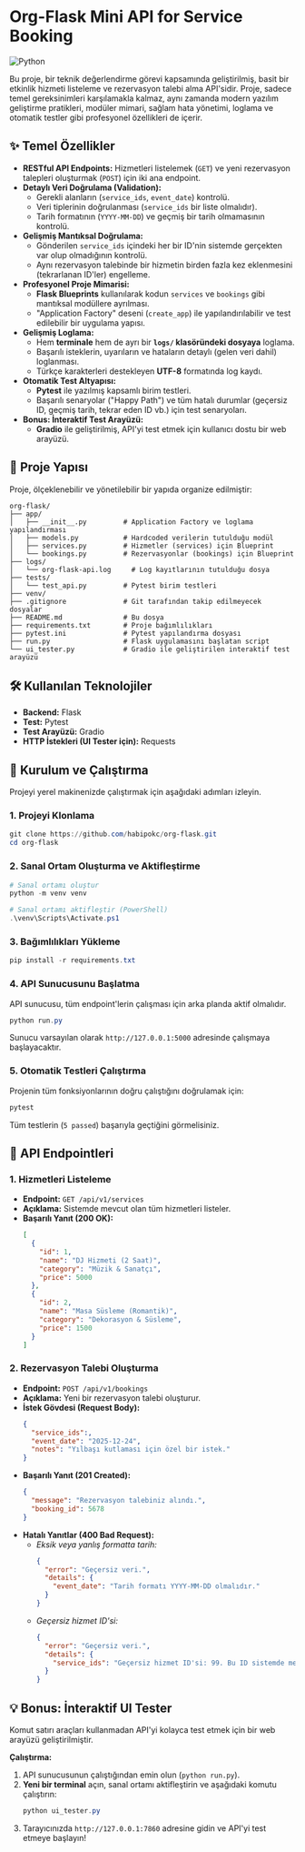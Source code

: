 # Org-Flask Mini API for Service Booking

![Python](https://img.shields.io/badge/python-3.11-blue.svg)

Bu proje, bir teknik değerlendirme görevi kapsamında geliştirilmiş, basit bir etkinlik hizmeti listeleme ve rezervasyon talebi alma API'sidir. Proje, sadece temel gereksinimleri karşılamakla kalmaz, aynı zamanda modern yazılım geliştirme pratikleri, modüler mimari, sağlam hata yönetimi, loglama ve otomatik testler gibi profesyonel özellikleri de içerir.

## ✨ Temel Özellikler

- **RESTful API Endpoints:** Hizmetleri listelemek (`GET`) ve yeni rezervasyon talepleri oluşturmak (`POST`) için iki ana endpoint.
- **Detaylı Veri Doğrulama (Validation):**
  - Gerekli alanların (`service_ids`, `event_date`) kontrolü.
  - Veri tiplerinin doğrulanması (`service_ids` bir liste olmalıdır).
  - Tarih formatının (`YYYY-MM-DD`) ve geçmiş bir tarih olmamasının kontrolü.
- **Gelişmiş Mantıksal Doğrulama:**
  - Gönderilen `service_ids` içindeki her bir ID'nin sistemde gerçekten var olup olmadığının kontrolü.
  - Aynı rezervasyon talebinde bir hizmetin birden fazla kez eklenmesini (tekrarlanan ID'ler) engelleme.
- **Profesyonel Proje Mimarisi:**
  - **Flask Blueprints** kullanılarak kodun `services` ve `bookings` gibi mantıksal modüllere ayrılması.
  - "Application Factory" deseni (`create_app`) ile yapılandırılabilir ve test edilebilir bir uygulama yapısı.
- **Gelişmiş Loglama:**
  - Hem **terminale** hem de ayrı bir **`logs/` klasöründeki dosyaya** loglama.
  - Başarılı isteklerin, uyarıların ve hataların detaylı (gelen veri dahil) loglanması.
  - Türkçe karakterleri destekleyen **UTF-8** formatında log kaydı.
- **Otomatik Test Altyapısı:**
  - **Pytest** ile yazılmış kapsamlı birim testleri.
  - Başarılı senaryolar ("Happy Path") ve tüm hatalı durumlar (geçersiz ID, geçmiş tarih, tekrar eden ID vb.) için test senaryoları.
- **Bonus: İnteraktif Test Arayüzü:**
  - **Gradio** ile geliştirilmiş, API'yi test etmek için kullanıcı dostu bir web arayüzü.

## 📂 Proje Yapısı

Proje, ölçeklenebilir ve yönetilebilir bir yapıda organize edilmiştir:

```
org-flask/
├── app/
│   ├── __init__.py         # Application Factory ve loglama yapılandırması
│   ├── models.py           # Hardcoded verilerin tutulduğu modül
│   ├── services.py         # Hizmetler (services) için Blueprint
│   └── bookings.py         # Rezervasyonlar (bookings) için Blueprint
├── logs/
│   └── org-flask-api.log     # Log kayıtlarının tutulduğu dosya
├── tests/
│   └── test_api.py         # Pytest birim testleri
├── venv/
├── .gitignore              # Git tarafından takip edilmeyecek dosyalar
├── README.md               # Bu dosya
├── requirements.txt        # Proje bağımlılıkları
├── pytest.ini              # Pytest yapılandırma dosyası
├── run.py                  # Flask uygulamasını başlatan script
└── ui_tester.py            # Gradio ile geliştirilen interaktif test arayüzü
```

## 🛠️ Kullanılan Teknolojiler

- **Backend:** Flask
- **Test:** Pytest
- **Test Arayüzü:** Gradio
- **HTTP İstekleri (UI Tester için):** Requests

## 🚀 Kurulum ve Çalıştırma

Projeyi yerel makinenizde çalıştırmak için aşağıdaki adımları izleyin.

### 1. Projeyi Klonlama

```powershell
git clone https://github.com/habipokc/org-flask.git
cd org-flask
```

### 2. Sanal Ortam Oluşturma ve Aktifleştirme

```powershell
# Sanal ortamı oluştur
python -m venv venv

# Sanal ortamı aktifleştir (PowerShell)
.\venv\Scripts\Activate.ps1
```

### 3. Bağımlılıkları Yükleme

```powershell
pip install -r requirements.txt
```

### 4. API Sunucusunu Başlatma

API sunucusu, tüm endpoint'lerin çalışması için arka planda aktif olmalıdır.

```powershell
python run.py
```
Sunucu varsayılan olarak `http://127.0.0.1:5000` adresinde çalışmaya başlayacaktır.

### 5. Otomatik Testleri Çalıştırma

Projenin tüm fonksiyonlarının doğru çalıştığını doğrulamak için:

```powershell
pytest
```
Tüm testlerin (`5 passed`) başarıyla geçtiğini görmelisiniz.

## 📖 API Endpointleri

### 1. Hizmetleri Listeleme

- **Endpoint:** `GET /api/v1/services`
- **Açıklama:** Sistemde mevcut olan tüm hizmetleri listeler.
- **Başarılı Yanıt (200 OK):**
  ```json
  [
    {
      "id": 1,
      "name": "DJ Hizmeti (2 Saat)",
      "category": "Müzik & Sanatçı",
      "price": 5000
    },
    {
      "id": 2,
      "name": "Masa Süsleme (Romantik)",
      "category": "Dekorasyon & Süsleme",
      "price": 1500
    }
  ]
  ```

### 2. Rezervasyon Talebi Oluşturma

- **Endpoint:** `POST /api/v1/bookings`
- **Açıklama:** Yeni bir rezervasyon talebi oluşturur.
- **İstek Gövdesi (Request Body):**
  ```json
  {
    "service_ids":,
    "event_date": "2025-12-24",
    "notes": "Yılbaşı kutlaması için özel bir istek."
  }
  ```
- **Başarılı Yanıt (201 Created):**
  ```json
  {
    "message": "Rezervasyon talebiniz alındı.",
    "booking_id": 5678
  }
  ```
- **Hatalı Yanıtlar (400 Bad Request):**
  - _Eksik veya yanlış formatta tarih:_
    ```json
    {
      "error": "Geçersiz veri.",
      "details": {
        "event_date": "Tarih formatı YYYY-MM-DD olmalıdır."
      }
    }
    ```
  - _Geçersiz hizmet ID'si:_
    ```json
    {
      "error": "Geçersiz veri.",
      "details": {
        "service_ids": "Geçersiz hizmet ID'si: 99. Bu ID sistemde mevcut değil."
      }
    }
    ```

## 💡 Bonus: İnteraktif UI Tester

Komut satırı araçları kullanmadan API'yi kolayca test etmek için bir web arayüzü geliştirilmiştir.

**Çalıştırma:**
1.  API sunucusunun çalıştığından emin olun (`python run.py`).
2.  **Yeni bir terminal** açın, sanal ortamı aktifleştirin ve aşağıdaki komutu çalıştırın:
    ```powershell
    python ui_tester.py
    ```
3.  Tarayıcınızda `http://127.0.0.1:7860` adresine gidin ve API'yi test etmeye başlayın!